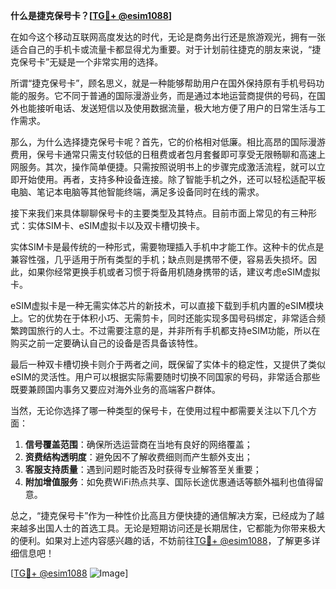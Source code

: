 **什么是捷克保号卡？[[TG💪+ @esim1088](https://t.me/s/esim1088)]**

在如今这个移动互联网高度发达的时代，无论是商务出行还是旅游观光，拥有一张适合自己的手机卡或流量卡都显得尤为重要。对于计划前往捷克的朋友来说，“捷克保号卡”无疑是一个非常实用的选择。

所谓“捷克保号卡”，顾名思义，就是一种能够帮助用户在国外保持原有手机号码功能的服务。它不同于普通的国际漫游业务，而是通过本地运营商提供的号码，在国外也能接听电话、发送短信以及使用数据流量，极大地方便了用户的日常生活与工作需求。

那么，为什么选择捷克保号卡呢？首先，它的价格相对低廉。相比高昂的国际漫游费用，保号卡通常只需支付较低的日租费或者包月套餐即可享受无限畅聊和高速上网服务。其次，操作简单便捷。只需按照说明书上的步骤完成激活流程，就可以立即开始使用。再者，支持多种设备连接。除了智能手机之外，还可以轻松适配平板电脑、笔记本电脑等其他智能终端，满足多设备同时在线的需求。

接下来我们来具体聊聊保号卡的主要类型及其特点。目前市面上常见的有三种形式：实体SIM卡、eSIM虚拟卡以及双卡槽切换卡。

实体SIM卡是最传统的一种形式，需要物理插入手机中才能工作。这种卡的优点是兼容性强，几乎适用于所有类型的手机；缺点则是携带不便，容易丢失损坏。因此，如果你经常更换手机或者习惯于将备用机随身携带的话，建议考虑eSIM虚拟卡。

eSIM虚拟卡是一种无需实体芯片的新技术，可以直接下载到手机内置的eSIM模块上。它的优势在于体积小巧、无需剪卡，同时还能实现多国号码绑定，非常适合频繁跨国旅行的人士。不过需要注意的是，并非所有手机都支持eSIM功能，所以在购买之前一定要确认自己的设备是否具备该特性。

最后一种双卡槽切换卡则介于两者之间，既保留了实体卡的稳定性，又提供了类似eSIM的灵活性。用户可以根据实际需要随时切换不同国家的号码，非常适合那些既要兼顾国内事务又要应对海外业务的高端客户群体。

当然，无论你选择了哪一种类型的保号卡，在使用过程中都需要关注以下几个方面：

1. **信号覆盖范围**：确保所选运营商在当地有良好的网络覆盖；
2. **资费结构透明度**：避免因不了解收费细则而产生额外支出；
3. **客服支持质量**：遇到问题时能否及时获得专业解答至关重要；
4. **附加增值服务**：如免费WiFi热点共享、国际长途优惠通话等额外福利也值得留意。

总之，“捷克保号卡”作为一种性价比高且方便快捷的通信解决方案，已经成为了越来越多出国人士的首选工具。无论是短期访问还是长期居住，它都能为你带来极大的便利。如果对上述内容感兴趣的话，不妨前往[TG💪+ @esim1088](https://t.me/s/esim1088)，了解更多详细信息吧！

[[TG💪+ @esim1088](https://t.me/s/esim1088) ![Image](https://i.postimg.cc/4NQfJmqS/Snipaste-2025-05-13-00-14-12.png)]